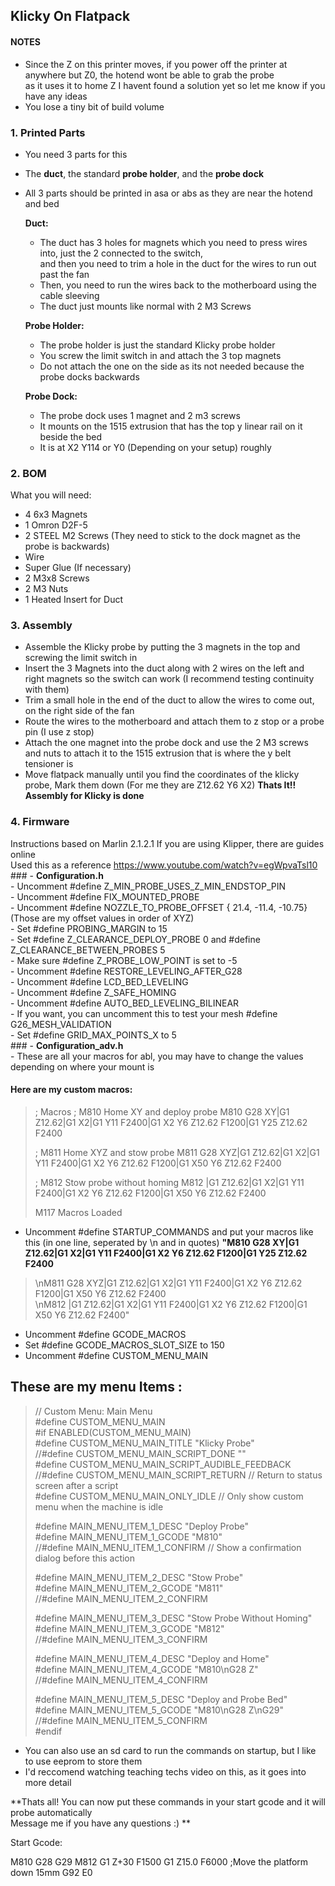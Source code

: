 ## Klicky On Flatpack

#### NOTES
- Since the Z on this printer moves, if you power off the printer at anywhere but Z0, the hotend wont be able to grab the probe  
as it uses it to home Z I havent found a solution yet so let me know if you have any ideas  
- You lose a tiny bit of build volume  


### 1. Printed Parts
 - You need 3 parts for this
 - The **duct**, the standard **probe holder**, and the **probe dock**
 - All 3 parts should be printed in asa or abs as they are near the hotend and bed  
  
    **Duct:**
    - The duct has 3 holes for magnets which you need to press wires into, just the 2 connected to the switch,  
and then you need to trim a hole in the duct for the wires to run out past the fan  
    - Then, you need to run the wires back to the motherboard using the cable sleeving  
    - The duct just mounts like normal with 2 M3 Screws  
    
    **Probe Holder:**
    - The probe holder is just the standard Klicky probe holder 
    - You screw the limit switch in and attach the 3 top magnets 
    - Do not attach the one on the side as its not needed because the probe docks backwards
    
    **Probe Dock:**
    - The probe dock uses 1 magnet and 2 m3 screws
    - It mounts on the 1515 extrusion that has the top y linear rail on it beside the bed
    - It is at X2 Y114 or Y0 (Depending on your setup) roughly
    
### 2. BOM
 What you will need:
 - 4 6x3 Magnets
 - 1 Omron D2F-5
 - 2 STEEL M2 Screws (They need to stick to the dock magnet as the probe is backwards)
 - Wire
 - Super Glue (If necessary)
 - 2 M3x8 Screws 
 - 2 M3 Nuts
 - 1 Heated Insert for Duct
 
 ### 3. Assembly
  - Assemble the Klicky probe by putting the 3 magnets in the top and screwing the limit switch in
  - Insert the 3 Magnets into the duct along with 2 wires on the left and right magnets so the switch can work (I recommend testing continuity with them)
  - Trim a small hole in the end of the duct to allow the wires to come out, on the right side of the fan
  - Route the wires to the motherboard and attach them to z stop or a probe pin (I use z stop)
  - Attach the one magnet into the probe dock and use the 2 M3 screws and nuts to attach it to the 1515 extrusion that is where the y belt tensioner is
  - Move flatpack manually until you find the coordinates of the klicky probe, Mark them down (For me they are Z12.62 Y6 X2)
  **Thats It!! Assembly for Klicky is done**
  
  ### 4. Firmware
Instructions based on Marlin 2.1.2.1
    If you are using Klipper, there are guides online  
    Used this as a reference https://www.youtube.com/watch?v=egWpvaTsl10  
    ### - **Configuration.h**  
          - Uncomment #define Z_MIN_PROBE_USES_Z_MIN_ENDSTOP_PIN  
          - Uncomment #define FIX_MOUNTED_PROBE  
          - Uncomment #define NOZZLE_TO_PROBE_OFFSET { 21.4, -11.4, -10.75} (Those are my offset values in order of XYZ)  
          - Set #define PROBING_MARGIN to 15  
          - Set #define Z_CLEARANCE_DEPLOY_PROBE 0 and #define Z_CLEARANCE_BETWEEN_PROBES 5  
          - Make sure #define Z_PROBE_LOW_POINT is set to -5   
          - Uncomment #define RESTORE_LEVELING_AFTER_G28  
          - Uncomment #define LCD_BED_LEVELING  
          - Uncomment #define Z_SAFE_HOMING  
          - Uncomment #define AUTO_BED_LEVELING_BILINEAR  
          - If you want, you can uncomment this to test your mesh #define G26_MESH_VALIDATION  
          - Set  #define GRID_MAX_POINTS_X to 5  
    ### - **Configuration_adv.h**  
          - These are all your macros for abl, you may have to change the values depending on where your mount is  
  

#### Here are my custom macros:   

> ; Macros
> ; M810 Home XY  and deploy probe
> M810 G28 XY|G1 Z12.62|G1 X2|G1 Y11 F2400|G1 X2 Y6 Z12.62 F1200|G1 Y25 Z12.62 F2400
>
> ; M811 Home XYZ and stow probe
> M811 G28 XYZ|G1 Z12.62|G1 X2|G1 Y11 F2400|G1 X2 Y6 Z12.62 F1200|G1 X50 Y6 Z12.62 F2400
> 
> ; M812 Stow probe without homing
> M812 |G1 Z12.62|G1 X2|G1 Y11 F2400|G1 X2 Y6 Z12.62 F1200|G1 X50 Y6 Z12.62 F2400
> 
> M117 Macros Loaded

- Uncomment #define STARTUP_COMMANDS and put your macros like this (in one line, seperated by \n and in quotes)
**"M810 G28 XY|G1 Z12.62|G1 X2|G1 Y11 F2400|G1 X2 Y6 Z12.62 F1200|G1 Y25 Z12.62 F2400**
>    \nM811 G28 XYZ|G1 Z12.62|G1 X2|G1 Y11 F2400|G1 X2 Y6 Z12.62 F1200|G1 X50 Y6 Z12.62 F2400  
>    \nM812 |G1 Z12.62|G1 X2|G1 Y11 F2400|G1 X2 Y6 Z12.62 F1200|G1 X50 Y6 Z12.62 F2400"  
   - Uncomment #define GCODE_MACROS
   - Set #define GCODE_MACROS_SLOT_SIZE to 150
   - Uncomment #define CUSTOM_MENU_MAIN 
   
## These are my menu Items :
> // Custom Menu: Main Menu  
> #define CUSTOM_MENU_MAIN  
> #if ENABLED(CUSTOM_MENU_MAIN)  
> #define CUSTOM_MENU_MAIN_TITLE "Klicky Probe"  
> //#define CUSTOM_MENU_MAIN_SCRIPT_DONE ""  
> #define CUSTOM_MENU_MAIN_SCRIPT_AUDIBLE_FEEDBACK  
> //#define CUSTOM_MENU_MAIN_SCRIPT_RETURN   // Return to status screen after a script  
> #define CUSTOM_MENU_MAIN_ONLY_IDLE         // Only show custom menu when the machine is idle  
>  
> #define MAIN_MENU_ITEM_1_DESC "Deploy Probe"  
> #define MAIN_MENU_ITEM_1_GCODE "M810"  
> //#define MAIN_MENU_ITEM_1_CONFIRM          // Show a confirmation dialog before this action  
>  
> #define MAIN_MENU_ITEM_2_DESC "Stow Probe"  
> #define MAIN_MENU_ITEM_2_GCODE "M811"  
>  //#define MAIN_MENU_ITEM_2_CONFIRM  
>  
> #define MAIN_MENU_ITEM_3_DESC "Stow Probe Without Homing"  
> #define MAIN_MENU_ITEM_3_GCODE "M812"  
> //#define MAIN_MENU_ITEM_3_CONFIRM  
>  
> #define MAIN_MENU_ITEM_4_DESC "Deploy and Home"  
> #define MAIN_MENU_ITEM_4_GCODE "M810\nG28 Z"  
> //#define MAIN_MENU_ITEM_4_CONFIRM  
> 
> #define MAIN_MENU_ITEM_5_DESC "Deploy and Probe Bed"  
> #define MAIN_MENU_ITEM_5_GCODE "M810\nG28 Z\nG29"  
> //#define MAIN_MENU_ITEM_5_CONFIRM  
> #endif  
        
   - You can also use an sd card to run the commands on startup, but I like to use eeprom to store them  
   - I'd reccomend watching teaching techs video on this, as it goes into more detail  
        
   **Thats all! You can now put these commands in your start gcode and it will probe automatically  
   Message me if you have any questions :) **  
     
  
Start Gcode:   

M810
G28
G29
M812
G1 Z+30 F1500
G1 Z15.0 F6000 ;Move the platform down 15mm
G92 E0

